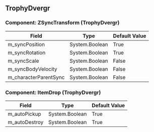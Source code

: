 ## TrophyDvergr

### Component: ZSyncTransform (TrophyDvergr)

|Field|Type|Default Value|
|---|---|---|
|m_syncPosition|System.Boolean|True|
|m_syncRotation|System.Boolean|True|
|m_syncScale|System.Boolean|False|
|m_syncBodyVelocity|System.Boolean|False|
|m_characterParentSync|System.Boolean|False|

### Component: ItemDrop (TrophyDvergr)

|Field|Type|Default Value|
|---|---|---|
|m_autoPickup|System.Boolean|True|
|m_autoDestroy|System.Boolean|True|

